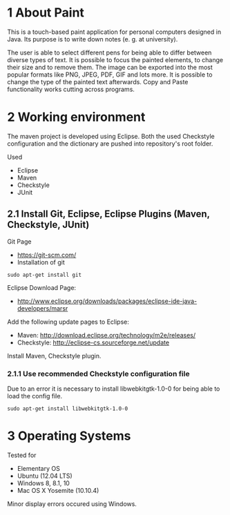 # 1 About Paint

This is a touch-based paint application for personal computers designed in Java. 
Its purpose is to write down notes (e. g. at university). 

The user is able to select different pens for being able to differ between diverse types of text. It is possible to focus the painted elements, to change their size and to remove them. The image can be exported into the most popular formats like PNG, JPEG, PDF, GIF and lots more. It is possible to change the type of the painted text afterwards. Copy and Paste functionality works cutting across programs.


# 2 Working environment


The maven project is developed using Eclipse. Both the used Checkstyle configuration and the dictionary are  pushed into repository's root folder.

Used 
- Eclipse
- Maven
- Checkstyle
- JUnit


## 2.1 Install Git, Eclipse, Eclipse Plugins (Maven, Checkstyle, JUnit)
Git Page
- https://git-scm.com/
- Installation of git
```
sudo apt-get install git
```
Eclipse Download Page:
- http://www.eclipse.org/downloads/packages/eclipse-ide-java-developers/marsr

Add the following update pages to Eclipse:
- Maven:      http://download.eclipse.org/technology/m2e/releases/
- Checkstyle: http://eclipse-cs.sourceforge.net/update

Install Maven, Checkstyle plugin.


### 2.1.1 Use recommended Checkstyle configuration file
Due to an error it is necessary to install libwebkitgtk-1.0-0 for being able to load the config file.

```
sudo apt-get install libwebkitgtk-1.0-0
```


# 3 Operating Systems

Tested for
* Elementary OS 
* Ubuntu (12.04 LTS)
* Windows 8, 8.1, 10
* Mac OS X Yosemite (10.10.4)

Minor display errors occured using Windows.
